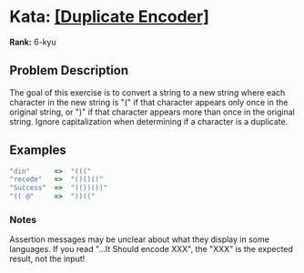 # Kata: [\[Duplicate Encoder\]](https://www.codewars.com/kata/54b42f9314d9229fd6000d9c)

**Rank:** 6-kyu

## Problem Description
The goal of this exercise is to convert a string to a new string where each character in the new string is "(" if that character appears only once in the original string, or ")" if that character appears more than once in the original string. Ignore capitalization when determining if a character is a duplicate.

## Examples

```javascript
"din"      =>  "((("
"recede"   =>  "()()()"
"Success"  =>  ")())())"
"(( @"     =>  "))(("
```

### Notes
Assertion messages may be unclear about what they display in some languages. If you read "...It Should encode XXX", the "XXX" is the expected result, not the input!
